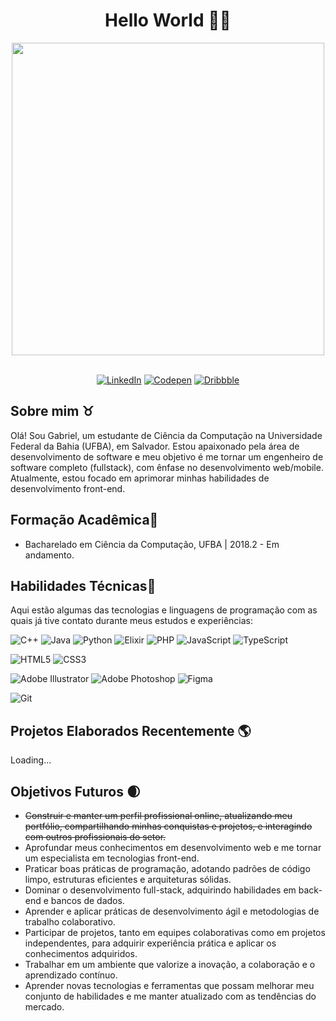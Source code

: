 <div align="center">

# Hello World 👋🏾

<img src="https://i.imgur.com/kmq1G2W.png" width="500px">
<br/><br/>

[![LinkedIn](https://img.shields.io/badge/linkedin-%230077B5.svg?style=for-the-badge&logo=linkedin&logoColor=white)](https://br.linkedin.com/)
[![Codepen](https://img.shields.io/badge/Codepen-000000?style=for-the-badge&logo=codepen&logoColor=white)](https://codepen.io/eloak)
[![Dribbble](https://img.shields.io/badge/Dribbble-EA4C89?style=for-the-badge&logo=dribbble&logoColor=white)](https://dribbble.com/eloak)


</div>

## **Sobre mim** ♉
Olá! Sou Gabriel, um estudante de Ciência da Computação na Universidade Federal da Bahia (UFBA), em Salvador. Estou apaixonado pela área de desenvolvimento de software e meu objetivo é me tornar um engenheiro de software completo (fullstack), com ênfase no desenvolvimento web/mobile. Atualmente, estou focado em aprimorar minhas habilidades de desenvolvimento front-end.



## **Formação Acadêmica**🌠

* Bacharelado em Ciência da Computação, UFBA | 2018.2 - Em andamento.


## **Habilidades Técnicas**🚀

Aqui estão algumas das tecnologias e linguagens de programação com as quais já tive contato durante meus estudos e experiências:

<div align="left">

![C++](https://img.shields.io/badge/c++-%2300599C.svg?style=for-the-badge&logo=c%2B%2B&logoColor=white)
![Java](https://img.shields.io/badge/java-%23ED8B00.svg?style=for-the-badge&logo=openjdk&logoColor=white)
![Python](https://img.shields.io/badge/python-3670A0?style=for-the-badge&logo=python&logoColor=ffdd54)
![Elixir](https://img.shields.io/badge/elixir-%234B275F.svg?style=for-the-badge&logo=elixir&logoColor=white)
![PHP](https://img.shields.io/badge/php-%23777BB4.svg?style=for-the-badge&logo=php&logoColor=white)
![JavaScript](https://img.shields.io/badge/javascript-%23323330.svg?style=for-the-badge&logo=javascript&logoColor=%23F7DF1E)
![TypeScript](https://img.shields.io/badge/typescript-%23007ACC.svg?style=for-the-badge&logo=typescript&logoColor=white)


![HTML5](https://img.shields.io/badge/html5-%23E34F26.svg?style=for-the-badge&logo=html5&logoColor=white)
![CSS3](https://img.shields.io/badge/css3-%231572B6.svg?style=for-the-badge&logo=css3&logoColor=white)


![Adobe Illustrator](https://img.shields.io/badge/adobe%20illustrator-%23FF9A00.svg?style=for-the-badge&logo=adobe%20illustrator&logoColor=white)
![Adobe Photoshop](https://img.shields.io/badge/adobe%20photoshop-%2331A8FF.svg?style=for-the-badge&logo=adobe%20photoshop&logoColor=white)
![Figma](https://img.shields.io/badge/figma-%23F24E1E.svg?style=for-the-badge&logo=figma&logoColor=white)


![Git](https://img.shields.io/badge/git-%23F05033.svg?style=for-the-badge&logo=git&logoColor=white)

</div>

## **Projetos Elaborados Recentemente** 🌎
Loading...

## **Objetivos Futuros** 🌒 

* ~~Construir e manter um perfil profissional online, atualizando meu portfólio, compartilhando minhas conquistas e projetos, e interagindo com outros profissionais do setor.~~
* Aprofundar meus conhecimentos em desenvolvimento web e me tornar um especialista em tecnologias front-end.
* Praticar boas práticas de programação, adotando padrões de código limpo, estruturas eficientes e arquiteturas sólidas.
* Dominar o desenvolvimento full-stack, adquirindo habilidades em back-end e bancos de dados.
* Aprender e aplicar práticas de desenvolvimento ágil e metodologias de trabalho colaborativo.
* Participar de projetos, tanto em equipes colaborativas como em projetos independentes, para adquirir experiência prática e aplicar os conhecimentos adquiridos.
* Trabalhar em um ambiente que valorize a inovação, a colaboração e o aprendizado contínuo.
* Aprender novas tecnologias e ferramentas que possam melhorar meu conjunto de habilidades e me manter atualizado com as tendências do mercado.
